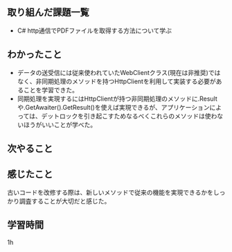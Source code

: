 ## 取り組んだ課題一覧
* C# http通信でPDFファイルを取得する方法について学ぶ
## わかったこと
* データの送受信には従来使われていたWebClientクラス(現在は非推奨)ではなく、非同期処理のメソッドを持つHttpClientを利用して実装する必要があることを学習できた。
* 同期処理を実現するにはHttpClientが持つ非同期処理のメソッドに.Resultや.GetAwaiter().GetResult()を使えば実現できるが、アプリケーションによっては、デットロックを引き起こすためなるべくこれらのメソッドは使わないほうがいいことが学べた。
## 次やること

## 感じたこと
古いコードを改修する際は、新しいメソッドで従来の機能を実現できるかをしっかり調査することが大切だと感じた。
## 学習時間
1h